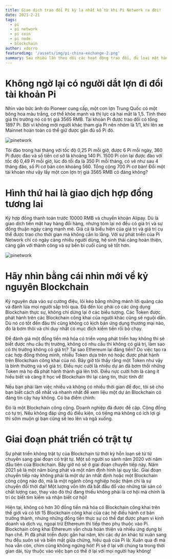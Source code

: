 ```yaml
---
title: Giao dịch trao đổi Pi kỳ lạ nhất kể từ khi Pi Network ra đời!
date: 2021-2-21
tags: 
  - pi
  - pi network
  - pi coin
  - pi node
  - blockchain
author: xdorro
featuredimg: '/assets/img/pi-china-exchange-2.png'
summary: Sau nhiều lần theo dõi các hoạt động trao đổi, đủ loại mặt hàng, tôi tổng hợp tính toán rất nhiều
---
```

# Không ngờ lại có người dắt lợn đi đổi tài khoản Pi
Nhìn vào bức ảnh do Pioneer cung cấp, một con lợn Trung Quốc có một bông hoa màu trắng, cơ thể khỏe mạnh và thị lực cả hai mắt là 1,5. Tính theo giá thị trường nó có trị giá 3565 RMB. Tài khoản Pi được trao đổi có tổng 1897 Pi. Bởi vì không mời người khác tham gia Pi nên nhóm là 1/1, khi lên xe Mainnet hoàn toàn có thể giữ được gần đủ số Pi đó.

![pinetwork](/assets/img/pi-china-exchange-1.png)

Tôi đào trong hai tháng với tốc độ 0,25 Pi mỗi giờ, được 6 Pi mỗi ngày, 360 Pi được đào và số tiền cơ sở là khoảng 140 Pi. 1500 Pi còn lại được đào với tốc độ 0,49 Pi mỗi giờ, lúc đó tối đa là 350 Pi mỗi tháng, có vẻ như sau 4 tháng đào, số Pi cơ bản còn khoảng 560. Tổng cộng 700 Pi cơ bản! Đổi một tài khoản như vậy lấy một con lợn trị giá 3565 RMB có đáng không?

# Hình thứ hai là giao dịch hợp đồng tương lai
Ký hợp đồng thanh toán trước 10000 RMB và chuyển khoản Alipay. Dù là giao dịch tiền mặt hay hàng đổi hàng, nhưng tóm lại nó đều có giá trị và sự đồng thuận ngày càng mạnh mẽ. Giá cả là biểu hiện của giá trị và giá trị cụ thể được trao cho thời gian mà không cần lo lắng. Với sự phát triển của Pi Network chỉ có ngày càng nhiều người dùng, hệ sinh thái càng hoàn thiện, càng gần với thành công và sự bền bỉ cuối cùng sẽ tốt hơn.

![pinetwork](/assets/img/pi-china-exchange-3.png)

# Hãy nhìn bằng cái nhìn mới về kỷ nguyên Blockchain
Kỷ nguyên dựa vào sự cường điệu, lôi kéo bằng những mánh lới quảng cáo và đánh lừa mọi người sắp trôi qua. Đã đến lúc phải có các ứng dụng Blockchain thực sự, không chỉ dừng lại ở các biểu tượng. Các Token được phát hành trên các Blockchain công khai của người khác cũng sẽ nguội dần. Dù nó có tốt đến đâu thì cũng không có kịch bản ứng dụng thương mại nào, đó là bơm thôi và chỉ duy nhất có mục đích kiếm tiền rồi bỏ chạy.

Để đánh giá một đồng tiền mã hóa có triển vọng phát triển hay không thì sẽ biết được nhu cầu thị trường, không có nhu cầu thì không có giá trị, làm sao có thị trường không có giá trị? Tại sao Ethereum lại đáng tiền? Do việc tạo ra các hợp đồng thông minh, nhiều Token dựa trên nó hoặc được phát hành trên Blockchain công khai của nó. Bây giờ tôi thấy rằng một Token như vậy là bình thường và vô giá trị. Điều nực cười là nhiều dự án đã bơm thổi những Token mà họ đã phát hành thành giá lên trời. Điều nực cười hơn là càng ít hiểu biết và càng ít học về Blockchain thì lại càng tin, thức tỉnh đi!

Nếu bạn phải làm việc nhiều và không có nhiều thời gian để đọc, tôi sẽ cho bạn biết cách dễ nhất và nhanh nhất để xem liệu một dự án Blockchain có đáng tin cậy hay không. Có ba điểm chính:

Đó là một Blockchain công cộng.
Doanh nghiệp đã được đề cập.
Cộng đồng có tự trị.
Nếu không đáp ứng đủ điều kiện, có tiếng mà không có ích lợi gì thì sớm muộn gì bạn cũng sẽ leo lên và ngã xuống.

# Giai đoạn phát triển có trật tự
Sự phát triển không trật tự của Blockchain từ thời kỳ hỗn loạn sẽ từ từ chuyển sang giai đoạn có trật tự. Một số người so sánh năm 2020 với năm đầu tiên của Blockchain. Bây giờ nó sẽ ở giai đoạn chuyển tiếp này. Năm 2021 sẽ là một năm bùng phát và một năm định hình lại quy tắc. Giai đoạn chuyển tiếp này không phải là một dự án nhất định hoặc một Blockchain công cộng nào đó, mà là một ngành công nghiệp hoặc thậm chí là sự chuyển đổi thời đại! Một lượng vốn lớn đã bắt đầu đổ vào những tài sản có chất lượng cao, thay vào đó thứ đang thiếu không phải là cơ hội mà chính là trí óc biết tìm kiếm và nhận biết cơ hội!

Hiện tại, không có hơn 30 đồng tiền mã hóa có Blockchain công khai trên thế giới và có tới 15 Blockchain công khai của các hệ điều hành cơ bản trưởng thành, nhưng những đồng tiền thực sự có thể đạt được phạm vi kinh doanh và dịch vụ, ngoại trừ Ethereum thì tiếp theo phụ thuộc vào Pi. Blockchain công khai Ethereum vẫn chưa hoàn thiện và nhiều ứng dụng bị hạn chế. Pi đã phát triển được gần hai năm, khi các dự án khác từ xuân sang thu đều suôn sẻ và biến mất giữa chừng, hiệu quả của Pi là: Xuân qua đi mà hoa vẫn còn, chim cũng không ngừng hót! Pi sẽ ở lại với chúng ta trong thời gian dài, tùy thuộc vào việc bạn có thể ở lại với mọi người hay không!
